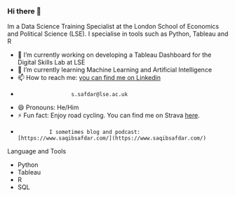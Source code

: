 ### Hi there 👋

Im a Data Science Training Specialist at the London School of Economics and Political Science (LSE). I specialise in tools such as Python, Tableau and R

- 🔭 I’m currently working on developing a Tableau Dashboard for the Digital Skills Lab at LSE
- 🌱 I’m currently learning Machine Learning and Artificial Intelligence 
- 📫 How to reach me: [you can find me on Linkedin](https://www.linkedin.com/in/saqib-safdar/)  
-                      s.safdar@lse.ac.uk
- 😄 Pronouns: He/Him
- ⚡ Fun fact: Enjoy road cycling. You can find me on Strava [here](https://www.strava.com/athletes/9438505). 
-               I sometimes blog and podcast: [https://www.saqibsafdar.com/](https://www.saqibsafdar.com/)

Language and Tools

 - Python
 - Tableau
 - R
 - SQL









